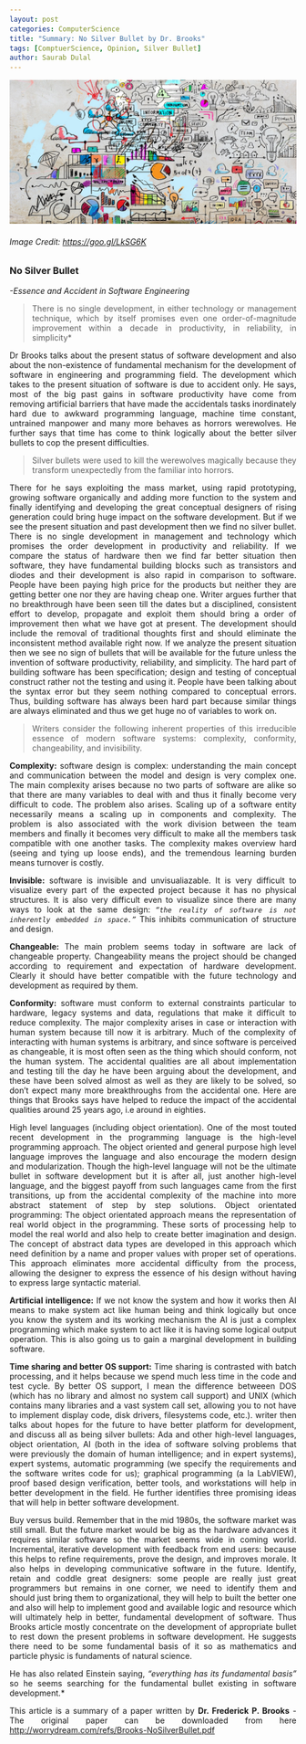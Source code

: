 ```yaml
---
layout: post
categories: ComputerScience   
title: "Summary: No Silver Bullet by Dr. Brooks"
tags: [ComptuerScience, Opinion, Silver Bullet]
author: Saurab Dulal
---
```

<style>
body {
text-align: justify;}
</style>
<!-- feature-img: "assets/img/nosilverbullet.jpg" -->
![Silver Bullet](/assets/img/nosilverbullet.jpg "Silver Bullet")
###### *Image Credit: <https://goo.gl/LkSG6K>*    

### **No Silver Bullet**   
   *-Essence and Accident in Software Engineering* 
   
> There is no single development, in either technology or management technique, which by itself promises even one order-of-magnitude improvement within a decade in productivity, in reliability, in simplicity*

Dr Brooks talks about the present status of software development and also about the non-existence 
of fundamental mechanism for the development of software in engineering and programming field.
The development which takes to the present situation of software is due to accident only. He says, most of the big past gains in software productivity have come from removing artificial barriers that have made the accidentals tasks inordinately hard due to awkward programming language, machine time constant, untrained manpower and many more behaves as horrors werewolves. He further says that time has come to think logically about the better silver bullets to cop the present difficulties. 

> Silver bullets were used to kill the werewolves magically because they transform unexpectedly from the familiar into horrors.

There for he says exploiting the mass market, using rapid prototyping, growing software organically and adding more function to the system and finally identifying and developing the great conceptual designers of rising generation could bring huge impact on the software development.
But if we see the present situation and past development then we find no silver bullet. There is no single development in management and technology which promises the order development in productivity and reliability. If we compare the status of hardware then we find far better situation then software, they have fundamental building blocks such as transistors and diodes and their development is also rapid in comparison to software. People have been paying high price for the products but neither they are getting better one nor they are having cheap one. 
Writer argues further that no breakthrough have been seen till the dates but a disciplined, consistent effort to develop, propagate and exploit them should bring a order of improvement then what we have got at present. The development should include the removal of traditional thoughts first and should eliminate the inconsistent method available right now. If we analyze the present situation then we see no sign of bullets that will be available for the future unless the invention of software productivity, reliability, and simplicity.
The hard part of building software has been specification; design and testing of conceptual construct rather not the testing and using it. People have been talking about the syntax error but they seem nothing compared to conceptual errors. Thus, building software has always been hard part because similar things are always eliminated and thus we get huge no of variables to work on.

> Writers consider the following inherent properties of this irreducible essence of modern software systems: complexity, conformity, changeability, and invisibility.

**Complexity:** software design is complex: understanding the main concept and communication between the model and design is very complex one. The main complexity arises because no two parts of software are alike so that there are many variables to deal with and thus it finally become very difficult to code. The problem also arises. Scaling up of a software entity necessarily means a scaling up in components and complexity. The problem is also associated with the work division between the team members and finally it becomes very difficult to make all the members task compatible with one another tasks.  The complexity makes overview hard (seeing and tying up loose ends), and the tremendous learning burden means turnover is costly.

**Invisible:** software is invisible and unvisualiazable. It is very difficult to visualize every part of the expected project because it has no physical structures. It is also very difficult even to visualize since there are many ways to look at the same design: *```“the reality of software is not inherently embedded in space.”```*  This inhibits communication of structure and design.
             
**Changeable:** The main problem seems today in software are lack of changeable property. Changeability means the project should be changed according to requirement and expectation of hardware development. Clearly it should have better compatible with the future technology and development as required by them.
              
**Conformity:** software must conform to external constraints particular to hardware, legacy systems and data, regulations that make it difficult to reduce complexity. The major complexity arises in case or interaction with human system because till now it is arbitrary. Much of the complexity of interacting with human systems is arbitrary, and since software is perceived as changeable, it is most often seen as the thing which should conform, not the human system.
The accidental qualities are all about implementation and testing till the day he have been arguing about the development, and these have been solved almost as well as they are likely to be solved, so don’t expect many more breakthroughs from the accidental one. Here are things that Brooks says have helped to reduce the impact of the accidental qualities around 25 years ago, i.e around in eighties. 
 
High level languages (including object orientation).  One of the most touted recent development in the programming language is the high-level programming approach. The object oriented and general purpose high level language improves the language and also encourage the modern design and modularization. Though the high-level language will not be the ultimate bullet in software development but it is after all, just another high-level language, and the biggest payoff from such languages came from the first transitions, up from the accidental complexity of the machine into more abstract statement of step by step solutions.
Object orientated programming: The object orientated approach means the representation of real world object in the programming. These sorts of processing help to model the real world and also help to create better imagination and design. The concept of abstract data types are developed in this approach which need definition by a name and proper values with proper set of operations. This approach eliminates more accidental difficulty from the process, allowing the designer to express the essence of his design without having to express large syntactic material.

**Artificial intelligence:** If we not know the system and how it works then AI means to make system act like human being and think logically but once you know the system and its working mechanism the AI is just a complex programming which make system to act like it is having some logical output operation. This is also going us to gain a marginal development in building software.

**Time sharing and better OS support:**  Time sharing is contrasted with batch processing, and it helps because we spend much less time in the code and test cycle.  By better OS support, I mean the difference betweeen DOS (which has no library and almost no system call support) and UNIX (which contains many libraries and a vast system call set, allowing you to not have to implement display code, disk drivers, filesystems code, etc.).
writer then talks about hopes for the future to have better platform for development, and discuss all as being silver bullets: Ada and other high-level languages, object orientation, AI (both in the idea of software solving problems that were previously the domain of human intelligence; and in expert systems), expert systems, automatic programming (we specify the requirements and the software writes code for us); graphical programming (a la LabVIEW), proof based  design verification, better tools, and workstations will help in better development in the field.
He further identifies three promising ideas that will help in better software development. 

Buy versus build. Remember that in the mid 1980s, the software market was still small. But the future market would be big as the hardware advances it requires similar software so the market seems wide in coming world.
Incremental, iterative development with feedback from end users: because this helps to refine requirements, prove the design, and improves morale. It also helps in developing communicative software in the future.
Identify, retain and coddle great designers: some people are really just great programmers but remains in one corner, we need to identify them and should just bring them to organizational, they will help to built the better one and also will help to implement good and available logic and resource which will ultimately help in better, fundamental development of software.
Thus Brooks article mostly concentrate on the development of appropriate bullet to rest down the present problems in software development. He suggests there need to be some fundamental basis of it so as mathematics and particle physic is fundaments of natural science. 

He has also related Einstein saying,  *“everything has its fundamental basis”* so he seems searching for the fundamental bullet existing in software development.*

This article is a summary of a paper written by **Dr. Frederick P. Brooks** - The original paper can be downloaded from here <http://worrydream.com/refs/Brooks-NoSilverBullet.pdf>


